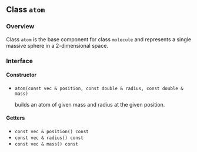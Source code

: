 ## Class `atom`

### Overview

Class `atom` is the base component for class `molecule` and represents a single massive sphere in a 2-dimensional space.

### Interface

#### Constructor

 * `atom(const vec & position, const double & radius, const double & mass)`
    
    builds an atom of given mass and radius at the given position.

#### Getters

 * `const vec & position() const`
 * `const vec & radius() const`
 * `const vec & mass() const`
